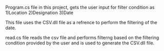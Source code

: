 Program.cs file in this project, gets the user input for filter condition as
1)Location
2)Designation
3)Date

This file uses the CSV.dll file as a refrence to perform the filtering of the date.

read.cs file reads the csv file and performs filterng based on the filtering condition provided by the user and is used to generate the CSV.dll file.
